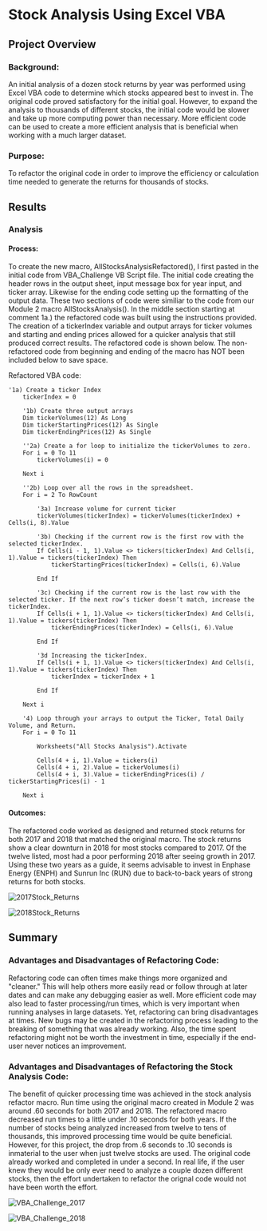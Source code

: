 # Stock Analysis Using Excel VBA

## Project Overview

### Background:
An initial analysis of a dozen stock returns by year was performed using Excel VBA code to determine which stocks appeared best to invest in. The original code proved satisfactory for the initial goal. However, to expand the analysis to thousands of different stocks, the initial code would be slower and take up more computing power than necessary. More efficient code can be used to create a more efficient analysis that is beneficial when working with a much larger dataset.

### Purpose:
To refactor the original code in order to improve the efficiency or calculation time needed to generate the returns for thousands of stocks.

## Results

### Analysis
#### Process:
To create the new macro, AllStocksAnalysisRefactored(), I first pasted in the initial code from VBA_Challenge VB Script file. The initial code creating the header rows in the output sheet, input message box for year input, and ticker array. Likewise for the ending code setting up the formatting of the output data. These two sections of code were similiar to the code from our Module 2 macro AllStocksAnalysis(). In the middle section starting at comment 1a.) the refactored code was built using the instructions provided. The creation of a tickerIndex variable and output arrays for ticker volumes and starting and ending prices allowed for a quicker analysis that still produced correct results. The refactored code is shown below. The non-refactored code from beginning and ending of the macro has NOT been included below to save space.

Refactored VBA code:
```
'1a) Create a ticker Index
    tickerIndex = 0
    
    '1b) Create three output arrays
    Dim tickerVolumes(12) As Long
    Dim tickerStartingPrices(12) As Single
    Dim tickerEndingPrices(12) As Single
     
    ''2a) Create a for loop to initialize the tickerVolumes to zero.
    For i = 0 To 11
        tickerVolumes(i) = 0

    Next i
    
    ''2b) Loop over all the rows in the spreadsheet.
    For i = 2 To RowCount
    
        '3a) Increase volume for current ticker
        tickerVolumes(tickerIndex) = tickerVolumes(tickerIndex) + Cells(i, 8).Value
        
        '3b) Checking if the current row is the first row with the selected tickerIndex.
        If Cells(i - 1, 1).Value <> tickers(tickerIndex) And Cells(i, 1).Value = tickers(tickerIndex) Then
            tickerStartingPrices(tickerIndex) = Cells(i, 6).Value
        
        End If
            
        '3c) Checking if the current row is the last row with the selected ticker. If the next row’s ticker doesn’t match, increase the tickerIndex.
        If Cells(i + 1, 1).Value <> tickers(tickerIndex) And Cells(i, 1).Value = tickers(tickerIndex) Then
            tickerEndingPrices(tickerIndex) = Cells(i, 6).Value
            
        End If
        
        '3d Increasing the tickerIndex.
        If Cells(i + 1, 1).Value <> tickers(tickerIndex) And Cells(i, 1).Value = tickers(tickerIndex) Then
            tickerIndex = tickerIndex + 1
            
        End If
                    
    Next i
    
    '4) Loop through your arrays to output the Ticker, Total Daily Volume, and Return.
    For i = 0 To 11
        
        Worksheets("All Stocks Analysis").Activate
       
        Cells(4 + i, 1).Value = tickers(i)
        Cells(4 + i, 2).Value = tickerVolumes(i)
        Cells(4 + i, 3).Value = tickerEndingPrices(i) / tickerStartingPrices(i) - 1
    
    Next i
```
#### Outcomes:
The refactored code worked as designed and returned stock returns for both 2017 and 2018 that matched the original macro. The stock returns show a clear downturn in 2018 for most stocks compared to 2017. Of the twelve listed, most had a poor performing 2018 after seeing growth in 2017. Using these two years as a guide, it seems advisable to invest in Enphase Energy (ENPH) and Sunrun Inc (RUN) due to back-to-back years of strong returns for both stocks.

![2017Stock_Returns](https://github.com/bfox87/stock-analysis/blob/main/Resources/2017Stock_Returns.PNG)

![2018Stock_Returns](https://github.com/bfox87/stock-analysis/blob/main/Resources/2018Stock_Returns.PNG)

## Summary

### Advantages and Disadvantages of Refactoring Code:
Refactoring code can often times make things more organized and "cleaner." This will help others more easily read or follow through at later dates and can make any debugging easier as well. More efficient code may also lead to faster processing/run times, which is very important when running analyses in large datasets. Yet, refactoring can bring disadvantages at times. New bugs may be created in the refactoring process leading to the breaking of something that was already working. Also, the time spent refactoring might not be worth the investment in time, especially if the end-user never notices an improvement.

### Advantages and Disadvantages of Refactoring the Stock Analysis Code:

The benefit of quicker processing time was achieved in the stock analysis refactor macro. Run time using the original macro created in Module 2 was around .60 seconds for both 2017 and 2018. The refactored macro decreased run times to a little under .10 seconds for both years. If the number of stocks being analyzed increased from twelve to tens of thousands, this improved processing time would be quite beneficial. However, for this project, the drop from .6 seconds to .10 seconds is inmaterial to the user when just twelve stocks are used. The original code already worked and completed in under a second. In real life, if the user knew they would be only ever need to analyze a couple dozen different stocks, then the effort undertaken to refactor the orignal code would not have been worth the effort.

![VBA_Challenge_2017](https://github.com/bfox87/stock-analysis/blob/main/Resources/VBA_Challenge_2017.PNG)

![VBA_Challenge_2018](https://github.com/bfox87/stock-analysis/blob/main/Resources/VBA_Challenge_2018.PNG)
